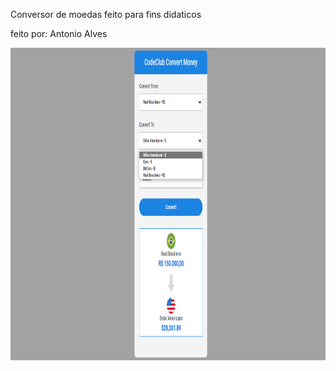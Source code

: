 Conversor de moedas feito para fins didaticos

feito por: Antonio Alves

<img src="./assets/img.png" width="1000" height="500">
